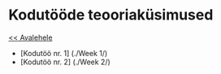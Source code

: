 # Kodutööde teooriaküsimused
[<< Avalehele](../README.md)


* [Kodutöö nr. 1] (./Week 1/)
* [Kodutöö nr. 2] (./Week 2/)

